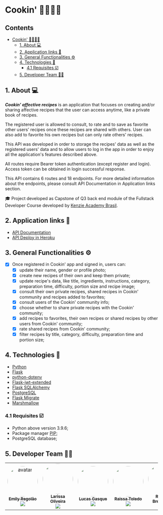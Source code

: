 # Cookin' 🧑‍🍳📓💟

<h2>Contents</h2>

- [Cookin' 🧑‍🍳📓💟](#cookin-)
  - [1. About 💻](#1-about-)
  - [2. Application links 🔗](#2-application-links-)
  - [3. General Functionalities ⚙️](#3-general-functionalities-️)
  - [4. Technologies 🧰](#4-technologies-)
    - [4.1 Requisites ☑️](#41-requisites-️)
  - [5. Developer Team 🧑‍💻](#5-developer-team-)

<a name="about"></a>

## 1. About 💻

**_Cookin' affective recipes_** is an application that focuses on creating and/or sharing affective recipes that the user can access anytime, like a private book of recipes.

The registered user is allowed to consult, to rate and to save as favorite other users' recipes once these recipes are shared with others. User can also add to favorite his own recipes but can only rate others' recipes.

This API was developed in order to storage the recipes' data as well as the registered users' data and to allow users to log in the app in order to enjoy all the application's features described above.

All routes require Bearer token authentication (except register and login). Access token can be obtained in login successful response.

This API contains 6 routes and 18 endpoints. For more detailed information about the endpoints, please consult API Documentation in Application links section.

🎓 Project developed as Capstone of Q3 back end module of the Fullstack Developer Course developed by [Kenzie Academy Brasil](https://kenzie.com.br/v2/).

<a name="links"></a>

## 2. Application links 🔗

- <a name="API documentation" href="https://documenter.getpostman.com/view/19787362/UVksLDvG" target="_blank">API Documentation</a>
- <a name="API deploy in Heroku" href="https://dashboard.heroku.com/apps/cookin-api-capstone" target="_blank">API Deploy in Heroku</a>

## 3. General Functionalities ⚙️

- [x] Once registered in Cookin' app and signed in, users can:
  - [x] update their name, gender or profile photo;
  - [x] create new recipes of their own and keep them private;
  - [x] update recipe's data, like title, ingredients, instructions, category, preparation time, difficulty, portion size and recipe image;
  - [x] consult their own private recipes, shared recipes in Cookin' community and recipes added to favorites;
  - [x] consult users of the Cookin' community info;
  - [x] choose whether to share private recipes with the Cookin' community;
  - [x] add recipes to favorites, their own recipes or shared recipes by other users from Cookin' community;
  - [x] rate shared recipes from Cookin' community;
  - [x] filter recipes by title, category, difficulty, preparation time and portion size;

<a name="technologies"></a>

## 4. Technologies 🧰

- <a name="python" href="https://docs.python.org/3/" target="_blank">Python</a>
- <a name="flask" href="https://flask.palletsprojects.com/en/2.0.x/" target="_blank">Flask</a>
- <a name="python.env" href="https://pypi.org/project/python-dotenv/" target="_blank">python-dotenv</a>
- <a name="flask-jwt" href="https://flask-jwt-extended.readthedocs.io/en/stable/" target="_blank">Flask-jwt-extended</a>
- <a name="flask=sql" href="https://flask-sqlalchemy.palletsprojects.com/en/2.x/" target="_blank">Flask SQLAlchemy</a>
- <a name="postgreSQL" href="https://www.postgresql.org/docs/" target="_blank">PostgreSQL</a>
- <a name="flask-m" href="https://flask-migrate.readthedocs.io/en/latest/" target="_blank">Flask Migrate</a>
- <a name="marshmallow" href="https://marshmallow.readthedocs.io/en/stable/index.html" target="_blank">Marshmallow</a>

<a name="requisites"></a>

### 4.1 Requisites ☑️

- Python above version 3.9.6;
- Package manager <a name="pip" href="https://pip.pypa.io/en/stable/" target="_blank">PIP</a>;
- PostgreSQL database;

<a name="teamdev"></a>

## 5. Developer Team 🧑‍💻

<table>
  <tr>
    <td align="center"><a href="https://github.com/emilyregolao" title="GitHub"><img style="border-radius: 50%;" src="https://avatars.githubusercontent.com/u/85745693?v=4" alt="avatar" width="100px;" alt=""/><br /><sub><b>Emily Regolão</b></sub></a><br /><a href="https://www.linkedin.com/in/emilypregolao/" title="Linkedin"><img src="https://img.shields.io/badge/LinkedIn-%230077B5.svg?&style=flat-square&logo=linkedin&logoColor=white"></a></td>
    <td align="center"><a href="https://github.com/larissakoliveira" title="GitHub"><img style="border-radius: 50%;" src="https://avatars.githubusercontent.com/u/82476805?v=4" width="100px;" alt=""/><br /><sub><b>Larissa Oliveira</b></sub></a><br /><a href="https://www.linkedin.com/in/larissakoliveira/" title="Linkedin"><img src="https://img.shields.io/badge/LinkedIn-%230077B5.svg?&style=flat-square&logo=linkedin&logoColor=white"></a></td>
    <td align="center"><a href="https://github.com/LucasGasque" title="GitHub"><img style="border-radius: 50%;" src="https://avatars.githubusercontent.com/u/75370906?v=4" width="100px;" alt=""/><br /><sub><b>Lucas Gasque</b></sub></a><br /><a href="https://www.linkedin.com/in/lucasgasque/" title="Linkedin"><img src="https://img.shields.io/badge/LinkedIn-%230077B5.svg?&style=flat-square&logo=linkedin&logoColor=white"></a></td>
    <td align="center"><a href="https://github.com/raissalst" title="GitHub"><img style="border-radius: 50%;" src="https://avatars.githubusercontent.com/u/85745938?v=4" width="100px;" alt=""/><br /><sub><b>Raissa Toledo</b></sub></a><br /><a href="https://www.linkedin.com/in/raissalstoledo/" title="Linkedin"><img src="https://img.shields.io/badge/LinkedIn-%230077B5.svg?&style=flat-square&logo=linkedin&logoColor=white"></a></td>
    <td align="center"><a href="https://github.com/rbressanelli" title="GitHub"><img style="border-radius: 50%;" src="https://avatars.githubusercontent.com/u/79763201?s=96&v=4" alt="avatar" width="100px;" alt=""/><br /><sub><b>Roberto Bressanelli</b></sub></a><br /><a href="https://www.linkedin.com/in/robertobressanelli/" title="Linkedin"><img src="https://img.shields.io/badge/LinkedIn-%230077B5.svg?&style=flat-square&logo=linkedin&logoColor=white"></a></td>
  </tr>
</table>
